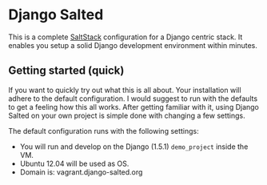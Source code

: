 # Django Salted

This is a complete [SaltStack] configuration for a Django centric stack. It
enables you setup a solid Django development environment within minutes.

## Getting started (quick)

If you want to quickly try out what this is all about. Your installation will
adhere to the default configuration. I would suggest to run with the defaults
to get a feeling how this all works. After getting familiar with it, using
Django Salted on your own project is simple done with changing a few
settings.

The default configuration runs with the following settings:

- You will run and develop on the Django (1.5.1) `demo_project` inside the VM.
- Ubuntu 12.04 will be used as OS.
- Domain is: vagrant.django-salted.org

[SaltStack]: http://saltstack.com/community.html
